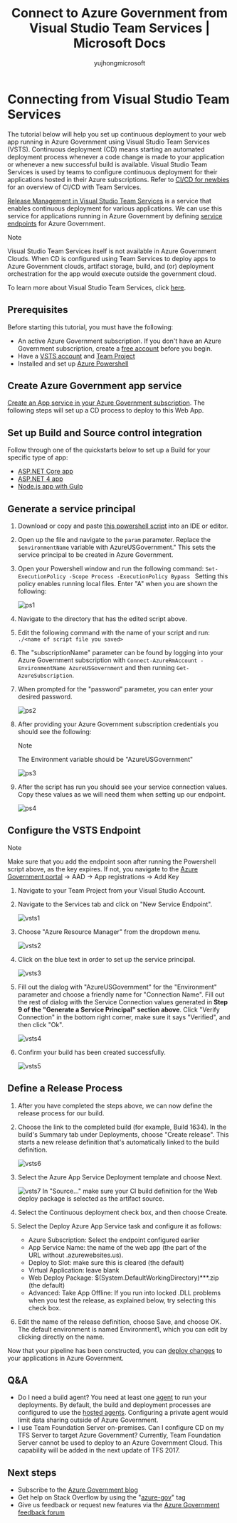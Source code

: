 ﻿---
title: Connect to Azure Government from Visual Studio Team Services | Microsoft Docs
description: Information on configuring continuous deployment to your applications hosted with a subscription in Azure Government by connecting from Visual Studio Team Services
services: azure-government
cloud: gov
documentationcenter: ''
author: yujhongmicrosoft
manager: zakramer

ms.assetid: fb11f60c-5a70-46a9-82a0-abb2a4f4239b
ms.service: azure-government
ms.devlang: na
ms.topic: article
ms.tgt_pltfrm: na
ms.workload: azure-government
ms.date: 1/8/2018
ms.author: yujhong

---
# Connecting from Visual Studio Team Services

The tutorial below will help you set up continuous deployment to your web app running in Azure Government using Visual Studio Team Services (VSTS).
Continuous deployment (CD) means starting an automated deployment process whenever a code change is made to your application or whenever a new successful build is available. 
Visual Studio Team Services is used by teams to configure continuous deployment for their applications hosted in their Azure subscriptions.
Refer to [CI/CD for newbies](https://www.visualstudio.com/en-us/docs/build/get-started/ci-cd-part-1) for an overview of CI/CD with Team Services.

 
[Release Management in Visual Studio Team Services](https://docs.microsoft.com/vsts/build-release/overview) is a service that enables continuous deployment for various applications. We can use this service for applications running in Azure Government by defining [service endpoints](https://docs.microsoft.com/vsts/build-release/concepts/library/service-endpoints) for Azure Government. 

> [!NOTE]
> Visual Studio Team Services itself is not available in Azure Government Clouds. When CD is configured using Team Services to deploy apps to Azure Government clouds, artifact storage, build, and (or) deployment orchestration for the app would execute outside the government cloud.   
> 
> 


To learn more about Visual Studio Team Services, click [here](https://docs.microsoft.com/vsts/index). 

## Prerequisites

Before starting this tutorial, you must have the following:
+ An active Azure Government subscription.
If you don't have an Azure Government subscription, create a [free account](https://azure.microsoft.com/overview/clouds/government/) before you begin.
+ Have a [VSTS account](https://docs.microsoft.com/vsts/accounts/create-account-msa-or-work-student) and [Team Project](https://docs.microsoft.com/vsts/accounts/create-team-project?tabs=vsts)
+ Installed and set up [Azure Powershell](https://docs.microsoft.com/powershell/azure/install-azurerm-ps?view=azurermps-5.1.1)

## Create Azure Government app service 

[Create an App service in your Azure Government subscription](documentation-government-howto-deploy-webandmobile.md). 
The following steps will set up a CD process to deploy to this Web App. 

## Set up Build and Source control integration
Follow through one of the quickstarts below to set up a Build for your specific type of app: 

- [ASP.NET Core app](https://docs.microsoft.com/vsts/build-release/apps/aspnet/build-aspnet-core?tabs=github%2Cweb%2Cdeploy-windows)
- [ASP.NET 4 app](https://docs.microsoft.com/vsts/build-release/apps/aspnet/build-aspnet-4?tabs=vsts)
- [Node.js app with Gulp](https://docs.microsoft.com/vsts/build-release/archive/apps/nodejs/nodejs-to-azure)

## Generate a service principal 

1. Download or copy and paste [this powershell script](https://github.com/Microsoft/vsts-rm-documentation/blob/master/Azure/SPNCreation.ps1) into an IDE or editor. 
2. Open up the file and navigate to the `param` parameter. Replace the `$environmentName` variable with 
AzureUSGovernment." This sets the service principal to be created in Azure Government.
3. Open your Powershell window and run the following command: 
    `Set-ExecutionPolicy -Scope Process -ExecutionPolicy Bypass ` 
    Setting this policy enables running local files. Enter "A" when you are shown the following: 

    ![ps1](./media/documentation-government-vsts-img8.png)

4. Navigate to the directory that has the edited script above. 
5. Edit the following command with the name of your script and run:
    `./<name of script file you saved> `
6. The "subscriptionName" parameter can be found by logging into your Azure Government subscription with `Connect-AzureRmAccount -EnvironmentName AzureUSGovernment` and then running `Get-AzureSubscription`. 
7. When prompted for the "password" parameter, you can enter your desired password. 

    ![ps2](./media/documentation-government-vsts-img9.png)
8. After providing your Azure Government subscription credentials you should see the following: 

    > [!NOTE]
    > The Environment variable should be "AzureUSGovernment"
    > 
    > 

    ![ps3](./media/documentation-government-vsts-img10.png)
9. After the script has run you should see your service connection values. Copy these values as we will need them when setting up our endpoint. 

    ![ps4](./media/documentation-government-vsts-img11.png)

## Configure the VSTS Endpoint

> [!NOTE]
> Make sure that you add the endpoint soon after running the Powershell script above, as the key expires. 
> If not, you navigate to the [Azure Government portal](https://portal.azure.us) -> AAD -> App registrations -> Add Key
>

1. Navigate to your Team Project from your Visual Studio Account. 
2. Navigate to the Services tab and click on "New Service Endpoint".    

    ![vsts1](./media/documentation-government-vsts-img12.png)
3. Choose "Azure Resource Manager" from the dropdown menu. 

    ![vsts2](./media/documentation-government-vsts-img13.png)
4. Click on the blue text in order to set up the service principal. 
	
    ![vsts3](./media/documentation-government-vsts-img14.png)
5. Fill out the dialog with "AzureUSGovernment" for the "Environment" parameter and choose a friendly name for "Connection Name". Fill out the rest of dialog with the Service Connection values generated in **Step 9 of the "Generate a Service Principal" section above**. Click "Verify Connection" in the bottom right corner, make sure it says "Verified", and then click "Ok".

    ![vsts4](./media/documentation-government-vsts-img15.png)
6. Confirm your build has been created successfully.

    ![vsts5](./media/documentation-government-vsts-img16.png)
			
## Define a Release Process

1. After you have completed the steps above, we can now define the release process for our build.
2. Choose the link to the completed build (for example, Build 1634). In the build's Summary tab under Deployments, choose "Create release". This starts a new release definition that's automatically linked to the build definition.

    ![vsts6](./media/documentation-government-vsts-img17.png)
3. Select the Azure App Service Deployment template and choose Next.

    ![vsts7](./media/documentation-government-vsts-img18.png)
	In "Source..." make sure your CI build definition for the Web deploy package is selected as the artifact source.
4. Select the Continuous deployment check box, and then choose Create.
5. Select the Deploy Azure App Service task and configure it as follows:
 	- Azure Subscription: Select the endpoint configured earlier
	- App Service Name: the name of the web app (the part of the URL without .azurewebsites.us).
	- Deploy to Slot: make sure this is cleared (the default)
	- Virtual Application: leave blank
	- Web Deploy Package: $(System.DefaultWorkingDirectory)\**\*.zip (the default)
	- Advanced: Take App Offline: If you run into locked .DLL problems when you test the release, as explained below, try selecting this check box.
		
	
6. Edit the name of the release definition, choose Save, and choose OK. The default environment is named Environment1, which you can edit by clicking directly on the name.
	
Now that your pipeline has been constructed, you can [deploy changes](https://docs.microsoft.com/vsts/build-release/) to your applications in Azure Government. 

## Q&A
* Do I need a build agent?
You need at least one [agent](https://www.visualstudio.com/en-us/docs/build/concepts/agents/agents) to run your deployments. By default, the build and deployment processes are configured to use the [hosted agents](https://www.visualstudio.com/en-us/docs/build/concepts/agents/hosted). Configuring a private agent would limit data sharing outside of Azure Government.
* I use Team Foundation Server on-premises. Can I configure CD on my TFS Server to target Azure Government?
Currently, Team Foundation Server cannot be used to deploy to an Azure Government Cloud. This capability will be added in the next update of TFS 2017.

## Next steps
* Subscribe to the [Azure Government blog](https://blogs.msdn.microsoft.com/azuregov/)
* Get help on Stack Overflow by using the "[azure-gov](https://stackoverflow.com/questions/tagged/azure-gov)" tag
* Give us feedback or request new features via the [Azure Government feedback forum](https://feedback.azure.com/forums/558487-azure-government)
